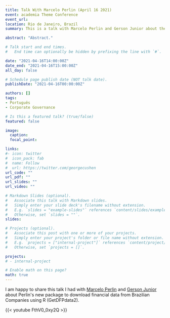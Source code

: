 ```yaml
---
title: Talk With Marcelo Perlin (April 16 2021)
event: academia Theme Conference
event_url: 
location: Rio de Janeiro, Brazil
summary: This is a talk with Marcelo Perlin and Gerson Junior about the package GetDFPdata2 to download financial data from Brazilian Companies

abstract: "Abstract."

# Talk start and end times.
#   End time can optionally be hidden by prefixing the line with `#`.

date: "2021-04-16T14:00:00Z"
date_end: "2021-04-16T15:00:00Z"
all_day: false

# Schedule page publish date (NOT talk date).
publishDate: "2021-04-16T00:00:00Z"

authors: []
tags: 
- Português
- Corporate Governance

# Is this a featured talk? (true/false)
featured: false

image:
  caption: 
  focal_point: 

links:
#- icon: twitter
#  icon_pack: fab
#  name: Follow
#  url: https://twitter.com/georgecushen
url_code: ""
url_pdf: ""
url_slides: ""
url_video: ""

# Markdown Slides (optional).
#   Associate this talk with Markdown slides.
#   Simply enter your slide deck's filename without extension.
#   E.g. `slides = "example-slides"` references `content/slides/example-slides.md`.
#   Otherwise, set `slides = ""`.
slides: 

# Projects (optional).
#   Associate this post with one or more of your projects.
#   Simply enter your project's folder or file name without extension.
#   E.g. `projects = ["internal-project"]` references `content/project/deep-learning/index.md`.
#   Otherwise, set `projects = []`.

projects:
# - internal-project

# Enable math on this page?
math: true
---
```



I am happy to share this talk I had with [Marcelo Perlin](https://www.msperlin.com/blog/) and [Gerson Junior](https://scholar.google.com/citations?user=bbgB49g0N2cC&hl=pt-BR) about Perlin's new package to download financial data from Brazilian Companies using R (GetDFPdata2).


{{< youtube FthV0_0xy2Q >}}









